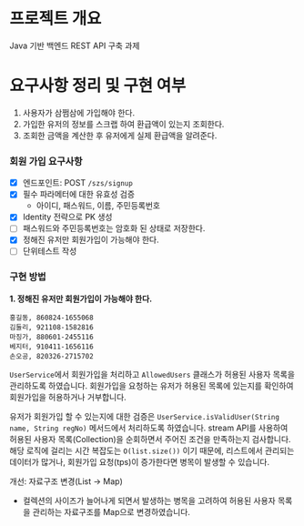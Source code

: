 # 프로젝트 개요
Java 기반 백엔드 REST API 구축 과제

# 요구사항 정리 및 구현 여부
1. 사용자가 삼쩜삼에 가입해야 한다.
2. 가입한 유저의 정보를 스크랩 하여 환급액이 있는지 조회한다.
3. 조회한 금액을 계산한 후 유저에게 실제 환급액을 알려준다.

### 회원 가입 요구사항
- [x] 엔드포인트: POST `/szs/signup`
- [x] 필수 파라메터에 대한 유효성 검증
  - 아이디, 패스워드, 이름, 주민등록번호
- [x] Identity 전략으로 PK 생성
- [ ] 패스워드와 주민등록번호는 암호화 된 상태로 저장한다.
- [x] 정해진 유저만 회원가입이 가능해야 한다. 
- [ ] 단위테스트 작성

### 구현 방법
**1. 정해진 유저만 회원가입이 가능해야 한다.**
```
홍길동, 860824-1655068
김둘리, 921108-1582816
마징가, 880601-2455116
베지터, 910411-1656116
손오공, 820326-2715702
```
`UserService`에서 회원가입을 처리하고 `AllowedUsers` 클래스가 허용된 사용자 목록을 관리하도록 하였습니다.
회원가입을 요청하는 유저가 허용된 목록에 있는지를 확인하여 회원가입을 허용하거나 거부합니다.

유저가 회원가입 할 수 있는지에 대한 검증은 `UserService.isValidUser(String name, String regNo)` 메서드에서 처리하도록 하였습니다.
stream API를 사용하여 허용된 사용자 목록(Collection)을 순회하면서 주어진 조건을 만족하는지 검사합니다.
해당 로직에 걸리는 시간 복잡도는 `O(list.size())` 이기 때문에, 리스트에서 관리되는 데이터가 많거나, 회원가입 요청(tps)이 증가한다면 병목이 발생할 수 있습니다.

개선: 자료구조 변경(List -> Map)
- 컬렉션의 사이즈가 늘어나게 되면서 발생하는 병목을 고려하여 허용된 사용자 목록을 관리하는 자료구조를 Map으로 변경하였습니다.